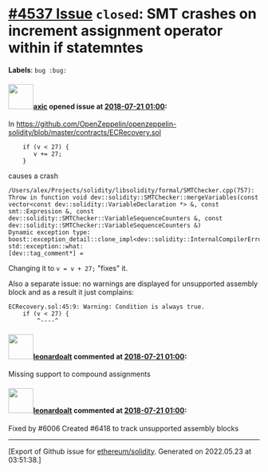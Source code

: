 # [\#4537 Issue](https://github.com/ethereum/solidity/issues/4537) `closed`: SMT crashes on increment assignment operator within if statemntes
**Labels**: `bug :bug:`


#### <img src="https://avatars.githubusercontent.com/u/20340?v=4" width="50">[axic](https://github.com/axic) opened issue at [2018-07-21 01:00](https://github.com/ethereum/solidity/issues/4537):

In https://github.com/OpenZeppelin/openzeppelin-solidity/blob/master/contracts/ECRecovery.sol

```
    if (v < 27) {
       v += 27;
    }
```

causes a crash

```
/Users/alex/Projects/solidity/libsolidity/formal/SMTChecker.cpp(757): Throw in function void dev::solidity::SMTChecker::mergeVariables(const vector<const dev::solidity::VariableDeclaration *> &, const smt::Expression &, const dev::solidity::SMTChecker::VariableSequenceCounters &, const dev::solidity::SMTChecker::VariableSequenceCounters &)
Dynamic exception type: boost::exception_detail::clone_impl<dev::solidity::InternalCompilerError>
std::exception::what: 
[dev::tag_comment*] = 
```

Changing it to `v = v + 27;` "fixes" it.

Also a separate issue: no warnings are displayed for unsupported assembly block and as a result it just complains:
```
ECRecovery.sol:45:9: Warning: Condition is always true.
    if (v < 27) {
        ^----^
```



#### <img src="https://avatars.githubusercontent.com/u/504195?u=ce2facd14af9fd474ebff49f0d44891f56f7500f&v=4" width="50">[leonardoalt](https://github.com/leonardoalt) commented at [2018-07-21 01:00](https://github.com/ethereum/solidity/issues/4537#issuecomment-423490078):

Missing support to compound assignments

#### <img src="https://avatars.githubusercontent.com/u/504195?u=ce2facd14af9fd474ebff49f0d44891f56f7500f&v=4" width="50">[leonardoalt](https://github.com/leonardoalt) commented at [2018-07-21 01:00](https://github.com/ethereum/solidity/issues/4537#issuecomment-478165967):

Fixed by #6006 
Created #6418 to track unsupported assembly blocks


-------------------------------------------------------------------------------



[Export of Github issue for [ethereum/solidity](https://github.com/ethereum/solidity). Generated on 2022.05.23 at 03:51:38.]
